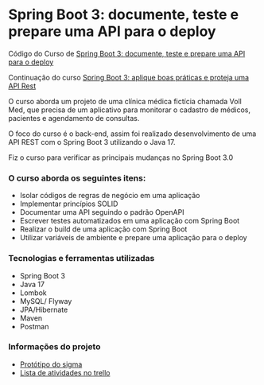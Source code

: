 # Spring Boot 3: documente, teste e prepare uma API para o deploy

Código do Curso de
[Spring Boot 3: documente, teste e prepare uma API para o deploy](https://www.alura.com.br/curso-online-spring-boot-3-documente-teste-prepare-api-deploy)

Continuação do curso [Spring Boot 3: aplique boas práticas e proteja uma API Rest](https://cursos.alura.com.br/course/spring-boot-aplique-boas-praticas-proteja-api-rest)

O curso aborda um projeto de uma clínica médica fictícia chamada Voll Med, 
que precisa de um aplicativo para monitorar o cadastro de médicos, pacientes e agendamento de consultas.

O foco do curso é o back-end, assim foi realizado desenvolvimento de uma 
API REST com o Spring Boot 3 utilizando o Java 17.

Fiz o curso para verificar as principais mudanças no Spring Boot 3.0 

### O curso aborda os seguintes itens:

* Isolar códigos de regras de negócio em uma aplicação
* Implementar princípios SOLID
* Documentar uma API seguindo o padrão OpenAPI
* Escrever testes automatizados em uma aplicação com Spring Boot
* Realizar o build de uma aplicação com Spring Boot
* Utilizar variáveis de ambiente e prepare uma aplicação para o deploy

### Tecnologias e ferramentas utilizadas
  
* Spring Boot 3
* Java 17
* Lombok
* MySQL/ Flyway
* JPA/Hibernate
* Maven
* Postman

### Informações do projeto

- [Protótipo do sigma](https://www.figma.com/file/N4CgpJqsg7gjbKuDmra3EV/Voll.med?node-id=2%3A1007)
- [Lista de atividades no trello](https://trello.com/b/O0lGCsKb/api-voll-med)
